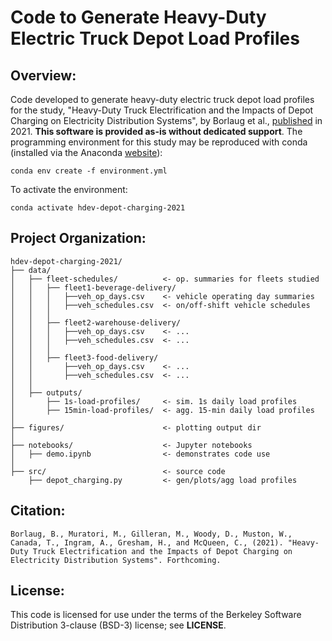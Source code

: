 # Code to Generate Heavy-Duty Electric Truck Depot Load Profiles

## Overview:  
Code developed to generate heavy-duty electric truck depot load profiles for
the study, "Heavy-Duty Truck Electrification and the Impacts of Depot Charging
on Electricity Distribution Systems", by Borlaug et al., [published]() in 2021. **This software is provided as-is without dedicated support**. The programming environment for this study may be reproduced with conda (installed via the Anaconda [website](https://docs.anaconda.com/anaconda/install/)):  
  
`conda env create -f environment.yml`  
  
To activate the environment:  
  
`conda activate hdev-depot-charging-2021`  

## Project Organization:

    hdev-depot-charging-2021/
    ├── data/
    │   ├── fleet-schedules/          <- op. summaries for fleets studied
    │   │   ├── fleet1-beverage-delivery/
    │   │   │   ├──veh_op_days.csv    <- vehicle operating day summaries
    │   │   │   ├──veh_schedules.csv  <- on/off-shift vehicle schedules
    │   │   │
    │   │   ├── fleet2-warehouse-delivery/
    │   │   │   ├──veh_op_days.csv    <- ...
    │   │   │   ├──veh_schedules.csv  <- ...
    │   │   │
    │   │   ├── fleet3-food-delivery/
    │   │       ├──veh_op_days.csv    <- ...
    │   │       ├──veh_schedules.csv  <- ...
    │   │
    │   ├── outputs/
    │       ├── 1s-load-profiles/     <- sim. 1s daily load profiles
    │       ├── 15min-load-profiles/  <- agg. 15-min daily load profiles
    │   
    ├── figures/                      <- plotting output dir
    │
    ├── notebooks/                    <- Jupyter notebooks
    │   ├── demo.ipynb                <- demonstrates code use
    │
    ├── src/                          <- source code
        ├── depot_charging.py         <- gen/plots/agg load profiles
  
## Citation:  
`Borlaug, B., Muratori, M., Gilleran, M., Woody, D., Muston, W., Canada, T., Ingram, A., Gresham, H., and McQueen, C., (2021). "Heavy-Duty Truck Electrification and the Impacts of Depot Charging on Electricity Distribution Systems". Forthcoming.`  
  
## License:  
This code is licensed for use under the terms of the Berkeley Software Distribution 3-clause (BSD-3) license; see **LICENSE**.

